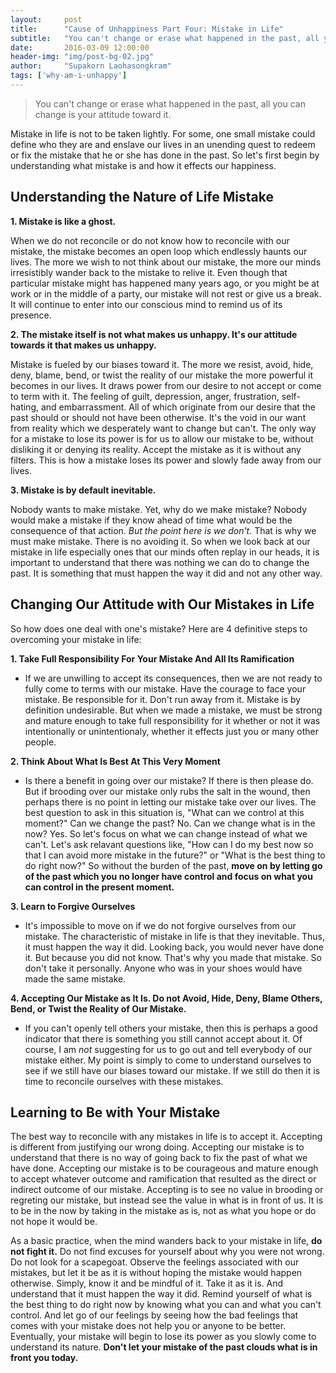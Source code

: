 ```yaml
---
layout:     post
title:      "Cause of Unhappiness Part Four: Mistake in Life"
subtitle:   "You can't change or erase what happened in the past, all you can change is your attitude toward it."
date:       2016-03-09 12:00:00
header-img: "img/post-bg-02.jpg"
author:     "Supakorn Laohasongkram"
tags: ['why-am-i-unhappy']
---
```


<blockquote>You can't change or erase what happened in the past, all you can change is your attitude toward it.</blockquote>

Mistake in life is not to be taken lightly. For some, one small mistake could define who they are and enslave our lives in an unending quest to redeem or fix the mistake that he or she has done in the past. So let's first begin by understanding what mistake is and how it effects our happiness.

<h2>Understanding the Nature of Life Mistake</h2>

<strong>1. Mistake is like a ghost.</strong><br>

When we do not reconcile or do not know how to reconcile with our mistake, the mistake becomes an open loop which endlessly haunts our lives. The more we wish to not think about our mistake, the more our minds irresistibly wander back to the mistake to relive it. Even though that particular mistake might has happened many years ago, or you might be at work or in the middle of a party, our mistake will not rest or give us a break. It will continue to enter into our conscious mind to remind us of its presence. 

<!-- Worse, we even welcome it in our lives by letting the mistake take over us. This is similar to when you are sad and want to listen to a sad song just to make life sadder. We feel it is not enough for us to feel the pain of the mistake, so we begin rubbing the salt in the wound just so the pain can seep a little deeper.
 -->
<strong>2. The mistake itself is not what makes us unhappy. It's our attitude towards it that makes us unhappy.</strong><br>

Mistake is fueled by our biases toward it. The more we resist, avoid, hide, deny, blame, bend, or twist the reality of our mistake the more powerful it becomes in our lives. It draws power from our desire to not accept or come to term with it. The feeling of guilt, depression, anger, frustration, self-hating, and embarrassment. All of which originate from our desire that the past should or should not have been otherwise. It's the void in our want from reality which we desperately want to change but can't. The only way for a mistake to lose its power is for us to allow our mistake to be, without disliking it or denying its reality. Accept the mistake as it is without any filters. This is how a mistake loses its power and slowly fade away from our lives.

<strong>3. Mistake is by default inevitable.</strong>

Nobody wants to make mistake. Yet, why do we make mistake? Nobody would make a mistake if they know ahead of time what would be the consequence of that action. <em>But the point here is we don't.</em> That is why we must make mistake. There is no avoiding it. So when we look back at our mistake in life especially ones that our minds often replay in our heads, it is important to understand that there was nothing we can do to change the past. It is something that must happen the way it did and not any other way.

<h2>Changing Our Attitude with Our Mistakes in Life</h2>

So how does one deal with one's mistake? Here are 4 definitive steps to overcoming your mistake in life:

<strong>1. Take Full Responsibility For Your Mistake And All Its Ramification</strong>

<ul>
	<li>
		<p>If we are unwilling to accept its consequences, then we are not ready to fully come to terms with our mistake. Have the courage to face your mistake. Be responsible for it. Don't run away from it. Mistake is by definition undesirable. But when we made a mistake, we must be strong and mature enough to take full responsibility for it whether or not it was intentionally or unintentionaly, whether it effects just you or many other people.</p>
	</li>
</ul>

<strong>2. Think About What Is Best At This Very Moment</strong>

<ul>
	<li>
		<p>Is there a benefit in going over our mistake? If there is then please do. But if brooding over our mistake only rubs the salt in the wound, then perhaps there is no point in letting our mistake take over our lives. The best question to ask in this situation is, "What can we control at this moment?" Can we change the past? No. Can we change what is in the now? Yes. So let's focus on what we can change instead of what we can't. Let's ask relavant questions like, "How can I do my best now so that I can avoid more mistake in the future?" or "What is the best thing to do right now?" So without the burden of the past, <strong>move on by letting go of the past which you no longer have control and focus on what you can control in the present moment.</strong></p>
	</li>
</ul>

<strong>3. Learn to Forgive Ourselves</strong>

<ul>
	<li>
		<p>It's impossible to move on if we do not forgive ourselves from our mistake. The characteristic of mistake in life is that they inevitable. Thus, it must happen the way it did. Looking back, you would never have done it. But because you did not know. That's why you made that mistake. So don't take it personally. Anyone who was in your shoes would have made the same mistake. </p>
	</li>
</ul>

<strong>4. Accepting Our Mistake as It Is. Do not Avoid, Hide, Deny, Blame Others, Bend, or Twist the Reality of Our Mistake.</strong>

<ul><li>
		<p>If you can't openly tell others your mistake, then this is perhaps a good indicator that there is something you still cannot accept about it. Of course, I am <em>not</em> suggesting for us to go out and tell everybody of our mistake either. My point is simply to come to understand ourselves to see if we still have our biases toward our mistake. If we still do then it is time to reconcile ourselves with these mistakes.<br></p>
</li></ul>

<h2>Learning to Be with Your Mistake</h2>

The best way to reconcile with any mistakes in life is to accept it. Accepting is different from justifying our wrong doing. Accepting our mistake is to understand that there is no way of going back to fix the past of what we have done. Accepting our mistake is to be courageous and mature enough to accept whatever outcome and ramification that resulted as the direct or indirect outcome of our mistake. Accepting is to see no value in brooding or regreting our mistake, but instead see the value in what is in front of us. It is to be in the now by taking in the mistake as is, not as what you hope or do not hope it would be.

As a basic practice, when the mind wanders back to your mistake in life, <strong>do not fight it.</strong> Do not find excuses for yourself about why you were not wrong. Do not look for a scapegoat. Observe the feelings associated with our mistakes, but let it be as it is without hoping the mistake would happen otherwise. Simply, know it and be mindful of it. Take it as it is. And understand that it must happen the way it did. Remind yourself of what is the best thing to do right now by knowing what you can and what you can't control. And let go of our feelings by seeing how the bad feelings that comes with your mistake does not help you or anyone to be better. Eventually, your mistake will begin to lose its power as you slowly come to understand its nature. <strong>Don't let your mistake of the past clouds what is in front you today.</strong> 